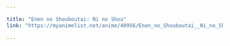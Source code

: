 ```yaml
---

title: "Enen no Shouboutai: Ni no Shou"
link: "https://myanimelist.net/anime/40956/Enen_no_Shouboutai__Ni_no_Shou"
  
---
```

